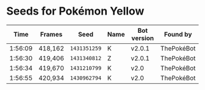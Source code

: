 # Seeds for Pokémon Yellow

| Time    | Frames  | Seed         | Name | Bot version | Found by                                     |
|---------|---------|--------------|------|-------------|----------------------------------------------|
| 1:56:09 | 418,162 | `1431351259` | K    | v2.0.1      | ThePokéBot                                   |
| 1:56:30 | 419,406 | `1431340812` | Z    | v2.0.1      | ThePokéBot                                   |
| 1:56:34 | 419,670 | `1431210799` | K    | v2.0        | ThePokéBot                                   |
| 1:56:55 | 420,934 | `1430962794` | K    | v2.0        | ThePokéBot                                   |
